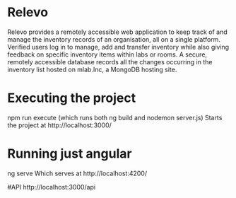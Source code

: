 # Relevo

Relevo provides a remotely accessible web application to keep track of and manage the inventory records of an organisation, all on a single platform. Verified users log in to manage, add and transfer inventory while also giving feedback on specific inventory items within labs or rooms. A secure, remotely accessible database records all the changes occurring in the inventory list hosted on mlab.Inc, a MongoDB hosting site. 

# Executing the project
npm run execute (which runs both ng build and nodemon server.js)
Starts the project at http://localhost:3000/

# Running just angular
ng serve
Which serves at http://localhost:4200/

#API
http://localhost:3000/api